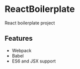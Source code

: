 # ReactBoilerplate

React boilerplate project

## Features

- Webpack
- Babel
- ES6 and JSX support
